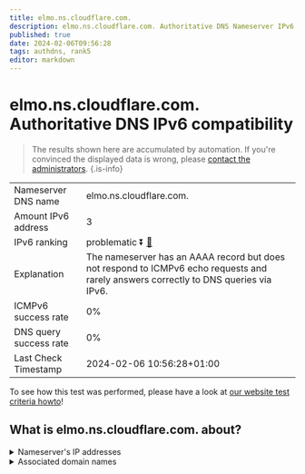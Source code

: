 ```yaml
---
title: elmo.ns.cloudflare.com.
description: elmo.ns.cloudflare.com. Authoritative DNS Nameserver IPv6 compatibility
published: true
date: 2024-02-06T09:56:28
tags: authdns, rank5
editor: markdown
---
```


# elmo.ns.cloudflare.com. Authoritative DNS IPv6 compatibility

> The results shown here are accumulated by automation. If you're convinced the displayed data is wrong, please [contact the administrators](/howto/chat). 
{.is-info}




|   |   |
| - | - |
| Nameserver DNS name | elmo.ns.cloudflare.com.
| Amount IPv6 address | 3
| IPv6 ranking | problematic :arrow_double_down: [🔗](/howto/ranking) |
| Explanation | The nameserver has an AAAA record but does not respond to ICMPv6 echo requests and rarely answers correctly to DNS queries via IPv6. |
| ICMPv6 success rate | 0%|
| DNS query success rate | 0% |
| Last Check Timestamp | 2024-02-06 10:56:28+01:00 |

To see how this test was performed, please have a look at [our website test criteria howto](/howto/testcriteria/authdns)!


## What is elmo.ns.cloudflare.com. about?




<details>
<summary>Nameserver's IP addresses</summary>

2803:f800:50::6ca2:c1a3

2a06:98c1:50::ac40:21a3

2606:4700:58::adf5:3ba3

</details>



<details>
<summary>Associated domain names</summary>

www.arangodb.com

</details>
